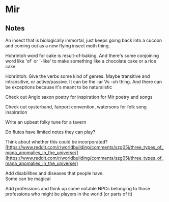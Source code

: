 # Mir

## Notes

An insect that is biologically immortal, just keeps going back into a cucoon and coming out as a new flying insect moth thing.

Hohrintoh word for cake is result-of-baking. And there's some conjoining word like 'of' or '-like' to make something like a chocolate cake or a rice cake.

Hohrintoh: Give the verbs some kind of genres. Maybe transitive and intransitive, or active/passive. It can be the -ar Vs -oh thing. And there can be exceptions because it's meant to be naturalistic

Check out Anglo saxon poetry for inspiration for Mir poetry and songs  
  
Check out oysterband, fairport convention, watersons for folk song inspiration  
  
Write an upbeat folky tune for a tavern  
  
Do flutes have limited notes they can play?  
  
Think about whether this could be incorporated?  
[https://www.reddit.com/r/worldbuilding/comments/szg05j/three_types_of_mana_anomalies_in_the_universe/](https://www.reddit.com/r/worldbuilding/comments/szg05j/three_types_of_mana_anomalies_in_the_universe/)

Add disabilities and diseases that people have.  
Some can be magical  
  
Add professions and think up some notable NPCs belonging to those professions who might be players in the world (or parts of it)